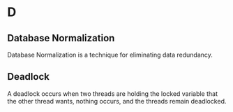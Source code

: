 # D
## Database Normalization
Database Normalization is a technique for eliminating data redundancy.
## Deadlock
A deadlock occurs when two threads are holding the locked variable that the other thread wants, nothing occurs, and the threads remain deadlocked.